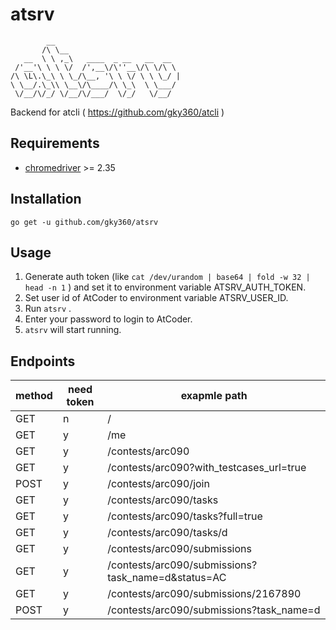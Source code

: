 # atsrv

```
        __
       /\ \__
   __  \ \ ,_\   ____  _ __   __  __
 /'__'\ \ \ \/  /',__\/\''__\/\ \/\ \
/\ \L\.\_\ \ \_/\__, '\ \ \/ \ \ \_/ |
\ \__/.\_\\ \__\/\____/\ \_\  \ \___/
 \/__/\/_/ \/__/\/___/  \/_/   \/__/
```

Backend for atcli ( https://github.com/gky360/atcli )


## Requirements

- [chromedriver](http://chromedriver.chromium.org/) >= 2.35


## Installation

```
go get -u github.com/gky360/atsrv
```


## Usage

1. Generate auth token (like `cat /dev/urandom | base64 | fold -w 32 | head -n 1` )
   and set it to environment variable ATSRV_AUTH_TOKEN.
2. Set user id of AtCoder to environment variable ATSRV_USER_ID.
3. Run `atsrv` .
4. Enter your password to login to AtCoder.
5. `atsrv` will start running.


## Endpoints

| method | need token | exapmle path |
|---|---|---|
| GET  | n | / |
| GET  | y | /me |
| GET  | y | /contests/arc090 |
| GET  | y | /contests/arc090?with_testcases_url=true |
| POST | y | /contests/arc090/join |
| GET  | y | /contests/arc090/tasks |
| GET  | y | /contests/arc090/tasks?full=true |
| GET  | y | /contests/arc090/tasks/d |
| GET  | y | /contests/arc090/submissions |
| GET  | y | /contests/arc090/submissions?task_name=d&status=AC |
| GET  | y | /contests/arc090/submissions/2167890 |
| POST | y | /contests/arc090/submissions?task_name=d |
